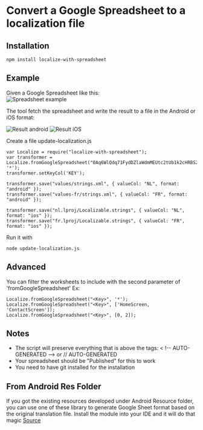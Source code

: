 # Convert a Google Spreadsheet to a localization file


## Installation
	npm install localize-with-spreadsheet

## Example
Given a Google Spreadsheet like this:  
![Spreadsheet example](https://github.com/xavierha/localize-with-spreadsheet/raw/master/doc/spreadsheet-example.png)

The tool fetch the spreadsheet and write the result to a file in the Android or iOS format:

![Result android](https://github.com/xavierha/localize-with-spreadsheet/raw/master/doc/result-android.png) ![Result iOS](https://github.com/xavierha/localize-with-spreadsheet/raw/master/doc/result-ios.png)

Create a file update-localization.js

	var Localize = require("localize-with-spreadsheet");
    var transformer = Localize.fromGoogleSpreadsheet("0Aq6WlQdq71FydDZlaWdmMEUtc2tUb1k2cHRBS2hzd2c", '*');
    transformer.setKeyCol('KEY');

    transformer.save("values/strings.xml", { valueCol: "NL", format: "android" });
    transformer.save("values-fr/strings.xml", { valueCol: "FR", format: "android" });

    transformer.save("nl.lproj/Localizable.strings", { valueCol: "NL", format: "ios" });
    transformer.save("fr.lproj/Localizable.strings", { valueCol: "FR", format: "ios" });

Run it with

    node update-localization.js

## Advanced
You can filter the worksheets to include with the second parameter of 'fromGoogleSpreadsheet'
Ex:

    Localize.fromGoogleSpreadsheet("<Key>", '*');
    Localize.fromGoogleSpreadsheet("<Key>", ['HomeScreen, 'ContactScreen']);
    Localize.fromGoogleSpreadsheet("<Key>", [0, 2]);

## Notes
- The script will preserve everything that is above the tags: < !-- AUTO-GENERATED --> or // AUTO-GENERATED
- Your spreadsheet should be "Published" for this to work
- You need to have git installed for the installation

## From Android Res Folder
If you got the existing resources developed under Android Resource folder, you can use one of these library to generate Google Sheet format based on the original translation file. Install the module into your IDE and it will do that magic [Source](https://github.com/LiewJunTung/Android-strings-xml-csv-converter)
